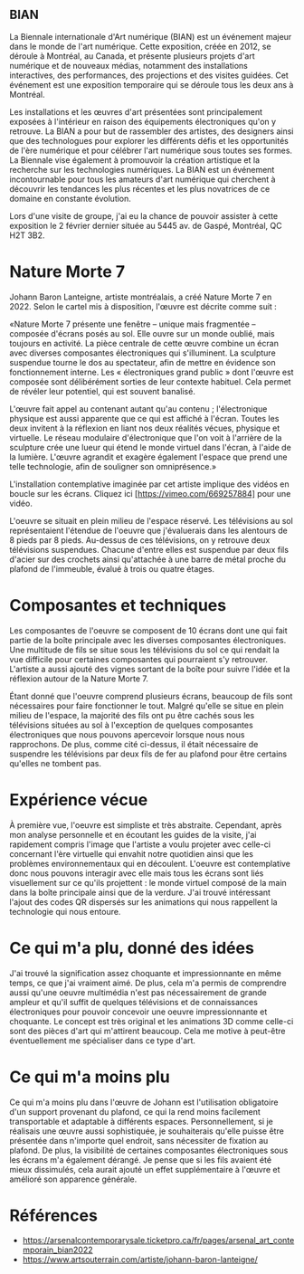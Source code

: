 ## BIAN

La Biennale internationale d'Art numérique (BIAN) est un événement majeur dans le monde de l'art numérique. Cette exposition, créée en 2012, se déroule à Montréal, au Canada, et présente plusieurs projets d'art numérique et de nouveaux médias, notamment des installations interactives, des performances, des projections et des visites guidées. Cet événement est une exposition temporaire qui se déroule tous les deux ans à Montréal. 

Les installations et les œuvres d'art présentées sont principalement exposées à l'intérieur en raison des équipements électroniques qu'on y retrouve. La BIAN a pour but de rassembler des artistes, des designers ainsi que des technologues pour explorer les différents défis et les opportunités de l'ère numérique et pour célébrer l'art numérique sous toutes ses formes. La Biennale vise également à promouvoir la création artistique et la recherche sur les technologies numériques. La BIAN est un événement incontournable pour tous les amateurs d'art numérique qui cherchent à découvrir les tendances les plus récentes et les plus novatrices de ce domaine en constante évolution.

Lors d'une visite de groupe, j'ai eu la chance de pouvoir assister à cette exposition le 2 février dernier située au 5445 av. de Gaspé, Montréal, QC H2T 3B2.

# Nature Morte 7

Johann Baron Lanteigne, artiste montréalais, a créé Nature Morte 7 en 2022. Selon le cartel mis à disposition, l'œuvre est décrite comme suit :

«Nature Morte 7 présente une fenêtre – unique mais fragmentée – composée d'écrans posés au sol. Elle ouvre sur un monde oublié, mais toujours en activité. La pièce centrale de cette œuvre combine un écran avec diverses composantes électroniques qui s'illuminent. La sculpture suspendue tourne le dos au spectateur, afin de mettre en évidence son fonctionnement interne. Les « électroniques grand public » dont l'œuvre est composée sont délibérément sorties de leur contexte habituel. Cela permet de révéler leur potentiel, qui est souvent banalisé.

L'œuvre fait appel au contenant autant qu'au contenu ; l'électronique physique est aussi apparente que ce qui est affiché à l'écran. Toutes les deux invitent à la réflexion en liant nos deux réalités vécues, physique et virtuelle. Le réseau modulaire d'électronique que l'on voit à l'arrière de la sculpture crée une lueur qui étend le monde virtuel dans l'écran, à l'aide de la lumière. L'œuvre agrandit et exagère également l'espace que prend une telle technologie, afin de souligner son omniprésence.»

L'installation contemplative imaginée par cet artiste implique des vidéos en boucle sur les écrans. Cliquez ici [https://vimeo.com/669257884] pour une vidéo.

L'oeuvre se situait en plein milieu de l'espace réservé. Les télévisions au sol représentaient l'étendue de l'oeuvre que j'évaluerais dans les alentours de 8 pieds par 8 pieds. Au-dessus de ces télévisions, on y retrouve deux télévisions suspendues. Chacune d'entre elles est suspendue par deux fils d'acier sur des crochets ainsi qu'attachée à une barre de métal proche du plafond de l'immeuble, évalué à trois ou quatre étages.

# Composantes et techniques

Les composantes de l'oeuvre se composent de 10 écrans dont une qui fait partie de la boîte principale avec les diverses composantes électroniques. Une multitude de fils se situe sous les télévisions du sol ce qui rendait la vue difficile pour certaines composantes qui pourraient s'y retrouver. L'artiste a aussi ajouté des vignes sortant de la boîte pour suivre l'idée et la réflexion autour de la Nature Morte 7.

Étant donné que l'oeuvre comprend plusieurs écrans, beaucoup de fils sont nécessaires pour faire fonctionner le tout. Malgré qu'elle se situe en plein milieu de l'espace, la majorité des fils ont pu être cachés sous les télévisions situées au sol à l'exception de quelques composantes électroniques que nous pouvons apercevoir lorsque nous nous rapprochons. De plus, comme cité ci-dessus, il était nécessaire de suspendre les télévisions par deux fils de fer au plafond pour être certains qu'elles ne tombent pas.

# Expérience vécue

À première vue, l'oeuvre est simpliste et très abstraite. Cependant, après mon analyse personnelle et en écoutant les guides de la visite, j'ai rapidement compris l'image que l'artiste a voulu projeter avec celle-ci concernant l'ère virtuelle qui envahit notre quotidien ainsi que les problèmes environnementaux qui en découlent. L'oeuvre est contemplative donc nous pouvons interagir avec elle mais tous les écrans sont liés visuellement sur ce qu'ils projettent : le monde virtuel composé de la main dans la boîte principale ainsi que de la verdure. J'ai trouvé intéressant l'ajout des codes QR dispersés sur les animations qui nous rappellent la technologie qui nous entoure.

# Ce qui m'a plu, donné des idées

J'ai trouvé la signification assez choquante et impressionnante en même temps, ce que j'ai vraiment aimé. De plus, cela m'a permis de comprendre aussi qu'une oeuvre multimédia n'est pas nécessairement de grande ampleur et qu'il suffit de quelques télévisions et de connaissances électroniques pour pouvoir concevoir une oeuvre impressionnante et choquante. Le concept est très original et les animations 3D comme celle-ci sont des pièces d'art qui m'attirent beaucoup. Cela me motive à peut-être éventuellement me spécialiser dans ce type d'art.

# Ce qui m'a moins plu

Ce qui m'a moins plu dans l'œuvre de Johann est l'utilisation obligatoire d'un support provenant du plafond, ce qui la rend moins facilement transportable et adaptable à différents espaces. Personnellement, si je réalisais une œuvre aussi sophistiquée, je souhaiterais qu'elle puisse être présentée dans n'importe quel endroit, sans nécessiter de fixation au plafond. De plus, la visibilité de certaines composantes électroniques sous les écrans m'a également dérangé. Je pense que si les fils avaient été mieux dissimulés, cela aurait ajouté un effet supplémentaire à l'œuvre et amélioré son apparence générale.


# Références
- https://arsenalcontemporarysale.ticketpro.ca/fr/pages/arsenal_art_contemporain_bian2022
- https://www.artsouterrain.com/artiste/johann-baron-lanteigne/

